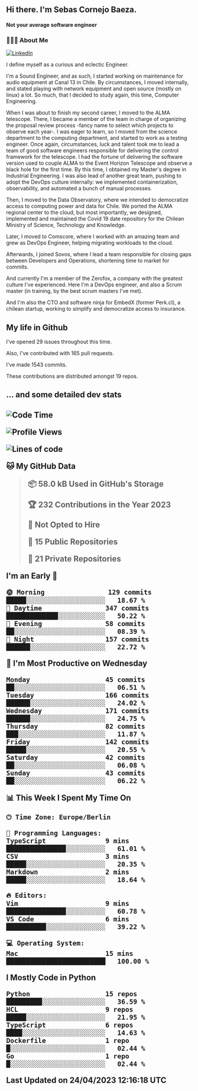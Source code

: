 <h2> Hi there.  I'm Sebas Cornejo Baeza.</h2>
<h4> Not your average software engineer</h4>
<h3> 👨🏻‍💻 About Me </h3>
<a href="http://linkedin.com/in/sebastian-cornejo-baeza/"><img alt="LinkedIn" src="https://img.shields.io/badge/Sebas%20Cornejo%20-informational?style=appveyor&logo=linkedin"></a>


I define myself as a curious and eclectic Engineer.

I'm a Sound Engineer, and as such, I started working on maintenance for audio equipment at Canal 13 in Chile.
By circumstances, I moved internally, and stated playing with network equipment and open source (mostly on linux) 
a lot. So much, that I decided to study again, this time, Computer Engineering.

When I was about to finish my second career, I moved to the ALMA telescope. There, I became a member of the team
in charge of organizing the proposal review process -fancy name to select which projects to observe each year-. 
I was eager to learn, so I moved from the science department to the computing department, and started to work as 
a testing engineer. Once again, circumstances, luck and talent took me to lead a team of good software engineers 
responsible for delivering the control framework for the telescope. I had the fortune of delivering the software
version used to couple ALMA to the Event Horizon Telescope and observe a black hole for the first time.
By this time, I obtained my Master's degree in Industrial Engineering.
I was also lead of another great team, pushing to adopt the DevOps culture internally: we implemented containerization, observability, and automated a bunch of manual processes.

Then, I moved to the Data Observatory, where we intended to democratize access to computing power
and data for Chile. We ported the ALMA regional center to the cloud, but most importantly, we designed, implemented
and maintained the Covid 19 date repository for the Chilean Ministry of Science, Technology and Knowledge.

Later, I moved to Comscore, where I worked with an amazing team and grew as DevOps Engineer, helping migrating workloads to the cloud.

Afterwards, I joined Sovos, where I lead a team responsible for closing gaps between Developers and Operations, shortening time to market for commits.

And currently I'm a member of the Zerofox, a company with the greatest culture I've experienced. Here I'm a DevOps
engineer, and also a Scrum master (in training, by the best scrum masters I've met).
 
And I'm also the CTO and software ninja for EmbedX (former Perk.cl), a chilean startup, working to simplify and democratize access to insurance.

<h2> My life in Github </h2>

I've opened 29 issues throughout this time.

Also, I've contributed with 165 pull requests.

I've made 1543 commits.

These contributions are distributed amongst 19 repos.

<h2>... and some detailed dev stats<h2>

<!--START_SECTION:waka-->
![Code Time](http://img.shields.io/badge/Code%20Time-317%20hrs%2034%20mins-blue)

![Profile Views](http://img.shields.io/badge/Profile%20Views-0-blue)

![Lines of code](https://img.shields.io/badge/From%20Hello%20World%20I%27ve%20Written-629.6%20thousand%20lines%20of%20code-blue)

**🐱 My GitHub Data** 

> 📦 58.0 kB Used in GitHub's Storage 
 > 
> 🏆 232 Contributions in the Year 2023
 > 
> 🚫 Not Opted to Hire
 > 
> 📜 15 Public Repositories 
 > 
> 🔑 21 Private Repositories 
 > 
**I'm an Early 🐤** 

```text
🌞 Morning                129 commits         █████░░░░░░░░░░░░░░░░░░░░   18.67 % 
🌆 Daytime                347 commits         █████████████░░░░░░░░░░░░   50.22 % 
🌃 Evening                58 commits          ██░░░░░░░░░░░░░░░░░░░░░░░   08.39 % 
🌙 Night                  157 commits         ██████░░░░░░░░░░░░░░░░░░░   22.72 % 
```
📅 **I'm Most Productive on Wednesday** 

```text
Monday                   45 commits          ██░░░░░░░░░░░░░░░░░░░░░░░   06.51 % 
Tuesday                  166 commits         ██████░░░░░░░░░░░░░░░░░░░   24.02 % 
Wednesday                171 commits         ██████░░░░░░░░░░░░░░░░░░░   24.75 % 
Thursday                 82 commits          ███░░░░░░░░░░░░░░░░░░░░░░   11.87 % 
Friday                   142 commits         █████░░░░░░░░░░░░░░░░░░░░   20.55 % 
Saturday                 42 commits          ██░░░░░░░░░░░░░░░░░░░░░░░   06.08 % 
Sunday                   43 commits          ██░░░░░░░░░░░░░░░░░░░░░░░   06.22 % 
```


📊 **This Week I Spent My Time On** 

```text
🕑︎ Time Zone: Europe/Berlin

💬 Programming Languages: 
TypeScript               9 mins              ███████████████░░░░░░░░░░   61.01 % 
CSV                      3 mins              █████░░░░░░░░░░░░░░░░░░░░   20.35 % 
Markdown                 2 mins              █████░░░░░░░░░░░░░░░░░░░░   18.64 % 

🔥 Editors: 
Vim                      9 mins              ███████████████░░░░░░░░░░   60.78 % 
VS Code                  6 mins              ██████████░░░░░░░░░░░░░░░   39.22 % 

💻 Operating System: 
Mac                      15 mins             █████████████████████████   100.00 % 
```

**I Mostly Code in Python** 

```text
Python                   15 repos            █████████░░░░░░░░░░░░░░░░   36.59 % 
HCL                      9 repos             █████░░░░░░░░░░░░░░░░░░░░   21.95 % 
TypeScript               6 repos             ████░░░░░░░░░░░░░░░░░░░░░   14.63 % 
Dockerfile               1 repo              █░░░░░░░░░░░░░░░░░░░░░░░░   02.44 % 
Go                       1 repo              █░░░░░░░░░░░░░░░░░░░░░░░░   02.44 % 
```




 Last Updated on 24/04/2023 12:16:18 UTC
<!--END_SECTION:waka-->
